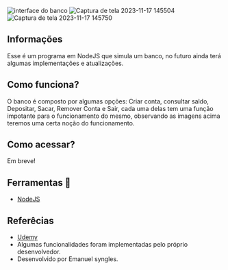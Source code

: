![interface do banco](https://github.com/Emanuelsyngles/Account/assets/122393755/b6bdeec9-cd47-4865-b055-49dd7c20fb26)
![Captura de tela 2023-11-17 145504](https://github.com/Emanuelsyngles/Account/assets/122393755/8a46e71e-58ff-47af-83c4-b51da1854ad5)
![Captura de tela 2023-11-17 145750](https://github.com/Emanuelsyngles/Account/assets/122393755/be021dda-4aad-4ebc-af48-4deba1d12a73)



## Informações
  Esse é um programa em NodeJS que simula um banco, no futuro ainda terá algumas implementações e atualizações.

 ## Como funciona?
 O banco é composto por algumas opções: Criar conta, consultar saldo, Depositar, Sacar, Remover Conta e Sair, cada uma delas tem uma função impotante para o funcionamento do mesmo,
 observando as imagens acima teremos uma certa noção do funcionamento.

## Como acessar?
Em breve!

 ## Ferramentas 🔧
- [NodeJS](https://nodejs.org/en)
  
 ## Referêcias

 - [Udemy](https://www.udemy.com/) 
 - Algumas funcionalidades foram implementadas pelo próprio desenvolvedor.
 - Desenvolvido por Emanuel syngles.

